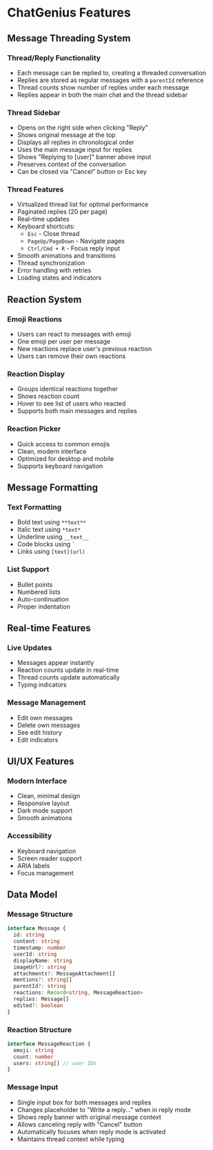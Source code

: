 # ChatGenius Features

## Message Threading System

### Thread/Reply Functionality
- Each message can be replied to, creating a threaded conversation
- Replies are stored as regular messages with a `parentId` reference
- Thread counts show number of replies under each message
- Replies appear in both the main chat and the thread sidebar

### Thread Sidebar
- Opens on the right side when clicking "Reply"
- Shows original message at the top
- Displays all replies in chronological order
- Uses the main message input for replies
- Shows "Replying to [user]" banner above input
- Preserves context of the conversation
- Can be closed via "Cancel" button or Esc key

### Thread Features
- Virtualized thread list for optimal performance
- Paginated replies (20 per page)
- Real-time updates
- Keyboard shortcuts:
  - `Esc` - Close thread
  - `PageUp/PageDown` - Navigate pages
  - `Ctrl/Cmd + R` - Focus reply input
- Smooth animations and transitions
- Thread synchronization
- Error handling with retries
- Loading states and indicators

## Reaction System

### Emoji Reactions
- Users can react to messages with emoji
- One emoji per user per message
- New reactions replace user's previous reaction
- Users can remove their own reactions

### Reaction Display
- Groups identical reactions together
- Shows reaction count
- Hover to see list of users who reacted
- Supports both main messages and replies

### Reaction Picker
- Quick access to common emojis
- Clean, modern interface
- Optimized for desktop and mobile
- Supports keyboard navigation

## Message Formatting

### Text Formatting
- Bold text using `**text**`
- Italic text using `*text*`
- Underline using `__text__`
- Code blocks using ``` ` ```
- Links using `[text](url)`

### List Support
- Bullet points
- Numbered lists
- Auto-continuation
- Proper indentation

## Real-time Features

### Live Updates
- Messages appear instantly
- Reaction counts update in real-time
- Thread counts update automatically
- Typing indicators

### Message Management
- Edit own messages
- Delete own messages
- See edit history
- Edit indicators

## UI/UX Features

### Modern Interface
- Clean, minimal design
- Responsive layout
- Dark mode support
- Smooth animations

### Accessibility
- Keyboard navigation
- Screen reader support
- ARIA labels
- Focus management

## Data Model

### Message Structure
```typescript
interface Message {
  id: string
  content: string
  timestamp: number
  userId: string
  displayName: string
  imageUrl?: string
  attachments?: MessageAttachment[]
  mentions?: string[]
  parentId?: string
  reactions: Record<string, MessageReaction>
  replies: Message[]
  edited?: boolean
}
```

### Reaction Structure
```typescript
interface MessageReaction {
  emoji: string
  count: number
  users: string[] // user IDs
}
```

### Message Input
- Single input box for both messages and replies
- Changes placeholder to "Write a reply..." when in reply mode
- Shows reply banner with original message context
- Allows canceling reply with "Cancel" button
- Automatically focuses when reply mode is activated
- Maintains thread context while typing 